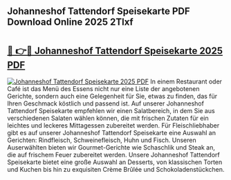 ## Johanneshof Tattendorf Speisekarte PDF Download Online 2025 2Tlxf

# <h2><a href="http://gcd3hbg.nevu.top/?p=Johanneshof+Tattendorf+Speisekarte">🔗 👉🔴 Johanneshof Tattendorf Speisekarte 2025 PDF</a></h2>

[![Johanneshof Tattendorf Speisekarte 2025 PDF](https://i.imgur.com/dBaPXMq.png)](http://gcd3hbg.nevu.top/?p=Johanneshof+Tattendorf+Speisekarte)
In einem Restaurant oder Café ist das Menü des Essens nicht nur eine Liste der angebotenen Gerichte, sondern auch eine Gelegenheit für Sie, etwas zu finden, das für Ihren Geschmack köstlich und passend ist. Auf unserer Johanneshof Tattendorf Speisekarte empfehlen wir einen Salatbereich, in dem Sie aus verschiedenen Salaten wählen können, die mit frischen Zutaten für ein leichtes und leckeres Mittagessen zubereitet werden. Für Fleischliebhaber gibt es auf unserer Johanneshof Tattendorf Speisekarte eine Auswahl an Gerichten: Rindfleisch, Schweinefleisch, Huhn und Fisch. Unseren Auserwählten bieten wir Gourmet-Gerichte wie Schaschlik und Steak an, die auf frischem Feuer zubereitet werden. Unsere Johanneshof Tattendorf Speisekarte bietet eine große Auswahl an Desserts, von klassischen Torten und Kuchen bis hin zu exquisiten Crème Brûlée und Schokoladenstückchen.
